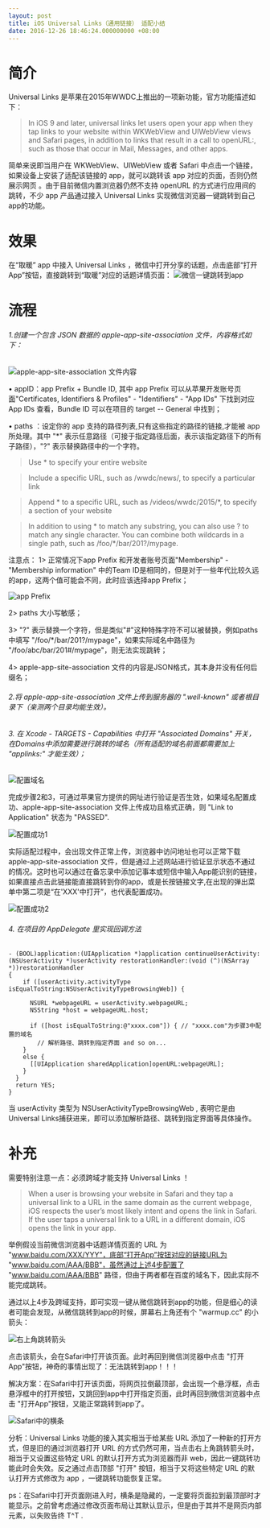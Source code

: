 ```yaml
---
layout: post
title: iOS Universal Links（通用链接） 适配小结
date: 2016-12-26 18:46:24.000000000 +08:00
---
```


# 简介
Universal Links 是苹果在2015年WWDC上推出的一项新功能，官方功能描述如下：
> In iOS 9 and later, universal links let users open your app when they tap links to your website within WKWebView and UIWebView views and Safari pages, in addition to links that result in a call to openURL:, such as those that occur in Mail, Messages, and other apps.

简单来说即当用户在 WKWebView、UIWebView 或者 Safari 中点击一个链接，如果设备上安装了适配该链接的 app，就可以跳转该 app 对应的页面，否则仍然展示网页 。由于目前微信内置浏览器仍然不支持 openURL 的方式进行应用间的跳转，不少 app 产品通过接入 Universal Links 实现微信浏览器一键跳转到自己app的功能。

# 效果
在“取暖” app 中接入 Universal Links ，微信中打开分享的话题，点击底部“打开App”按钮，直接跳转到“取暖”对应的话题详情页面：
![微信一键跳转到app](http://upload-images.jianshu.io/upload_images/716949-b7a4a47e39daf28a.gif?imageMogr2/auto-orient/strip)

# 流程
###### 1.创建一个包含 JSON 数据的 apple-app-site-association 文件，内容格式如下：

![apple-app-site-association 文件内容](http://upload-images.jianshu.io/upload_images/716949-c15209a21e60754e.jpeg?imageMogr2/auto-orient/strip%7CimageView2/2/w/1240)

• appID：app Prefix + Bundle ID, 其中 app Prefix 可以从苹果开发账号页面"Certificates, Identifiers & Profiles" - "Identifiers" - "App IDs" 下找到对应 App IDs 查看，Bundle ID 可以在项目的 target -- General 中找到；

• paths ：设定你的 app 支持的路径列表,只有这些指定的路径的链接,才能被 app 所处理。其中 "*" 表示任意路径（可接于指定路径后面，表示该指定路径下的所有子路径），"?" 表示替换路径中的一个字符。

> Use * to specify your entire website

> Include a specific URL, such as /wwdc/news/, to specify a particular link

> Append * to a specific URL, such as /videos/wwdc/2015/*, to specify a section of your website

> In addition to using * to match any substring, you can also use ? to match any single character. You can combine both wildcards in a single path, such as /foo/*/bar/201?/mypage.

注意点：
1> 正常情况下app Prefix 和开发者账号页面"Membership" - "Membership information" 中的Team ID是相同的，但是对于一些年代比较久远的app，这两个值可能会不同，此时应该选择app Prefix；

![app Prefix](http://upload-images.jianshu.io/upload_images/716949-a12f98f72ea4b5ae.jpeg?imageMogr2/auto-orient/strip%7CimageView2/2/w/1240)

2> paths 大小写敏感；

3> "?" 表示替换一个字符，但是类似"#"这种特殊字符不可以被替换，例如paths中填写 "/foo/*/bar/201?/mypage"，如果实际域名中路径为 "/foo/abc/bar/201#/mypage"，则无法实现跳转；

4> apple-app-site-association 文件的内容是JSON格式，其本身并没有任何后缀名；

###### 2.将 apple-app-site-association 文件上传到服务器的 ".well-known" 或者根目录下（亲测两个目录均能生效）。

###### 3. 在 Xcode - TARGETS - Capabilities 中打开 "Associated Domains" 开关，在Domains中添加需要进行跳转的域名（所有适配的域名前面都需要加上 "applinks:" 才能生效）；

![配置域名](http://upload-images.jianshu.io/upload_images/716949-173a542df7935519.jpeg?imageMogr2/auto-orient/strip%7CimageView2/2/w/1240)

完成步骤2和3，可通过苹果官方提供的网址进行验证是否生效，如果域名配置成功、apple-app-site-association 文件上传成功且格式正确，则 "Link to Application" 状态为 "PASSED".

![配置成功1](http://upload-images.jianshu.io/upload_images/716949-1755979ce9d20f91.jpeg?imageMogr2/auto-orient/strip%7CimageView2/2/w/1240)

实际适配过程中，会出现文件正常上传，浏览器中访问地址也可以正常下载 apple-app-site-association 文件，但是通过上述网站进行验证显示状态不通过的情况。这时也可以通过在备忘录中添加记事本或短信中输入App能识别的链接，如果直接点击此链接能直接跳转到你的app，或是长按链接文字,在出现的弹出菜单中第二项是“在'XXX'中打开”，也代表配置成功。

![配置成功2](http://upload-images.jianshu.io/upload_images/716949-ff4d018f2121c4c3.jpeg?imageMogr2/auto-orient/strip%7CimageView2/2/w/1240)

###### 4. 在项目的 AppDelegate 里实现回调方法

```
- (BOOL)application:(UIApplication *)application continueUserActivity:(NSUserActivity *)userActivity restorationHandler:(void (^)(NSArray *))restorationHandler
{
    if ([userActivity.activityType   isEqualToString:NSUserActivityTypeBrowsingWeb]) {

      NSURL *webpageURL = userActivity.webpageURL;
      NSString *host = webpageURL.host;

      if ([host isEqualToString:@"xxxx.com"]) { // "xxxx.com"为步骤3中配置的域名
        // 解析路径、跳转到指定界面 and so on...
    }
    else {
      [[UIApplication sharedApplication]openURL:webpageURL];
    }
  }
  return YES;
}
```

当 userActivity 类型为 NSUserActivityTypeBrowsingWeb , 表明它是由Universal Links捕获进来，即可以添加解析路径、跳转到指定界面等具体操作。

# 补充
需要特别注意一点：必须跨域才能支持 Universal Links ！

>When a user is browsing your website in Safari and they tap a universal link to a URL in the same domain as the current webpage, iOS respects the user’s most likely intent and opens the link in Safari. If the user taps a universal link to a URL in a different domain, iOS opens the link in your app.

举例假设当前微信浏览器中话题详情页面的 URL 为 "www.baidu.com/XXX/YYY"，底部“打开App”按钮对应的链接URL为 "www.baidu.com/AAA/BBB"，虽然通过上述4步配置了 "www.baidu.com/AAA/BBB" 路径，但由于两者都在百度的域名下，因此实际不能完成跳转。

通过以上4步及跨域支持，即可实现一键从微信跳转到app的功能，但是细心的读者可能会发现，从微信跳转到app的时候，屏幕右上角还有个 "warmup.cc" 的小箭头：

![右上角跳转箭头](http://upload-images.jianshu.io/upload_images/716949-5fdb94194ba43dc4.jpeg?imageMogr2/auto-orient/strip%7CimageView2/2/w/1240)

点击该箭头，会在Safari中打开该页面。此时再回到微信浏览器中点击 "打开App"按钮，神奇的事情出现了：无法跳转到app！！！

解决方案：在Safari中打开该页面，将网页拉倒最顶部，会出现一个悬浮框，点击悬浮框中的打开按钮，又跳回到app中打开指定页面，此时再回到微信浏览器中点击 "打开App"按钮，又能正常跳转到app了。

![Safari中的横条](http://upload-images.jianshu.io/upload_images/716949-112d6b0ee9dca183.jpeg?imageMogr2/auto-orient/strip%7CimageView2/2/w/1240)

分析：Universal Links 功能的接入其实相当于给某些 URL 添加了一种新的打开方式，但是旧的通过浏览器打开 URL 的方式仍然可用，当点击右上角跳转箭头时，相当于又设置这些特定 URL 的默认打开方式为浏览器而非 web，因此一键跳转功能此时会失效。反之通过点击顶部 "打开" 按钮，相当于又将这些特定 URL 的默认打开方式修改为 app ，一键跳转功能恢复正常。

ps：在Safari中打开页面刚进入时，横条是隐藏的，一定要将页面拉到最顶部时才能显示。之前曾考虑通过修改页面布局让其默认显示，但是由于其并不是网页内部元素，以失败告终 T^T .

